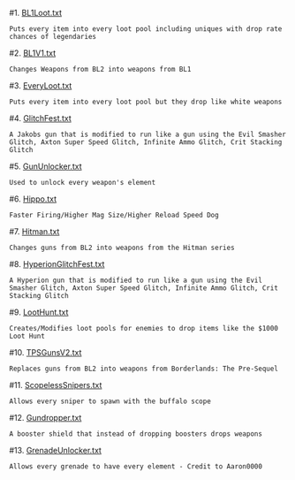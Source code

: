  #1. [BL1Loot.txt](https://raw.githubusercontent.com/BLCM/BLCMods/master/Borderlands%202%20mods/FromDarkHell/BL1Loot.txt)
 
	Puts every item into every loot pool including uniques with drop rate chances of legendaries
	
 #2. [BL1V1.txt](https://github.com/BLCM/BLCMods/blob/master/Borderlands%202%20mods/FromDarkHell/BL1V1.txt)
 
  	Changes Weapons from BL2 into weapons from BL1

 #3. [EveryLoot.txt](https://raw.githubusercontent.com/BLCM/BLCMods/master/Borderlands%202%20mods/FromDarkHell/EveryLoot.txt)
 
	Puts every item into every loot pool but they drop like white weapons

 #4. [GlitchFest.txt](https://raw.githubusercontent.com/BLCM/BLCMods/master/Borderlands%202%20mods/FromDarkHell/GlitchFest.txt)
 
 	A Jakobs gun that is modified to run like a gun using the Evil Smasher Glitch, Axton Super Speed Glitch, Infinite Ammo Glitch, Crit Stacking Glitch
	
 #5. [GunUnlocker.txt](https://raw.githubusercontent.com/BLCM/BLCMods/master/Borderlands%202%20mods/FromDarkHell/GunUnlocker.txt)
 
	Used to unlock every weapon's element
	
 #6. [Hippo.txt](https://raw.githubusercontent.com/BLCM/BLCMods/master/Borderlands%202%20mods/FromDarkHell/Hippo.txt)
 
	Faster Firing/Higher Mag Size/Higher Reload Speed Dog
	
 #7. [Hitman.txt](https://raw.githubusercontent.com/BLCM/BLCMods/master/Borderlands%202%20mods/FromDarkHell/Hitman.txt)
 
	Changes guns from BL2 into weapons from the Hitman series
  
 #8. [HyperionGlitchFest.txt](https://raw.githubusercontent.com/BLCM/BLCMods/master/Borderlands%202%20mods/FromDarkHell/HyperionGlitchFest.txt)
 
  	A Hyperion gun that is modified to run like a gun using the Evil Smasher Glitch, Axton Super Speed Glitch, Infinite Ammo Glitch, Crit Stacking Glitch

#9. [LootHunt.txt](https://raw.githubusercontent.com/BLCM/BLCMods/master/Borderlands%202%20mods/FromDarkHell/LootHunt.txt)

  	Creates/Modifies loot pools for enemies to drop items like the $1000 Loot Hunt
  
#10. [TPSGunsV2.txt](https://raw.githubusercontent.com/BLCM/BLCMods/master/Borderlands%202%20mods/FromDarkHell/TPSGunsV2.txt)

  	Replaces guns from BL2 into weapons from Borderlands: The Pre-Sequel
#11. [ScopelessSnipers.txt](https://raw.githubusercontent.com/BLCM/BLCMods/master/Borderlands%202%20mods/FromDarkHell/ScopelessSnipers.txt)

	Allows every sniper to spawn with the buffalo scope
#12. [Gundropper.txt](https://raw.githubusercontent.com/BLCM/BLCMods/master/Borderlands%202%20mods/FromDarkHell/Gundropper.txt)

	A booster shield that instead of dropping boosters drops weapons
	
#13. [GrenadeUnlocker.txt](https://raw.githubusercontent.com/BLCM/BLCMods/master/Borderlands%202%20mods/FromDarkHell/GrenadeUnlocker.txt)

	Allows every grenade to have every element - Credit to Aaron0000
